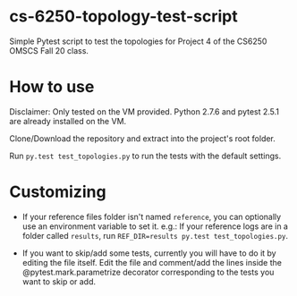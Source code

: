 # cs-6250-topology-test-script
Simple Pytest script to test the topologies for Project 4 of the CS6250 OMSCS Fall 20 class.

# How to use

Disclaimer: Only tested on the VM provided. Python 2.7.6 and pytest 2.5.1 are already installed on the VM.

Clone/Download the repository and extract into the project's root folder.

Run `py.test test_topologies.py` to run the tests with the default settings.

# Customizing

- If your reference files folder isn't named `reference`, you can optionally use an environment variable to set it.
e.g.: If your reference logs are in a folder called `results`, run `REF_DIR=results py.test test_topologies.py`.

- If you want to skip/add some tests, currently you will have to do it by editing the file itself. Edit the file and comment/add the lines inside the @pytest.mark.parametrize decorator corresponding to the tests you want to skip or add.